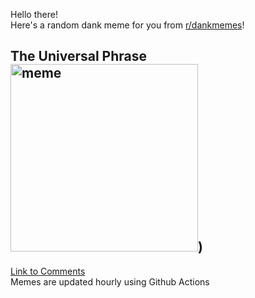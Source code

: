 Hello there! <br>Here's a random dank meme for you from [r/dankmemes](https://reddit.com/r/dankmemes)!<br>
## The Universal Phrase<br><img src="https://i.redd.it/2x6lmv0yp0e51.png" alt="meme" width="300"/>)<br>
[Link to Comments](https://reddit.com/r/dankmemes/comments/i0oovs/the_universal_phrase/)<br>
Memes are updated hourly using Github Actions